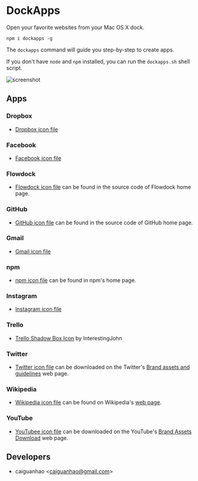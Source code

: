 DockApps
========

Open your favorite websites from your Mac OS X dock.

```
npm i dockapps -g
```

The `dockapps` command will guide you step-by-step to create apps.

If you don't have `node` and `npm` installed, you can run the `dockapps.sh`
shell script.

![screenshot](https://cloud.githubusercontent.com/assets/1284703/4006314/2172a154-29a8-11e4-903d-d2326c9fa5ce.png)

Apps
----

### Dropbox

* [Dropbox icon file](http://icons.iconarchive.com/icons/uiconstock/socialmedia/512/Dropbox-icon.png)

### Facebook

* [Facebook icon file](http://img2.wikia.nocookie.net/__cb20130501121248/logopedia/images/thumb/f/fb/Facebook_icon_2013.svg/1024px-Facebook_icon_2013.svg.png)

### Flowdock

* [Flowdock icon file](https://www.flowdock.com/fluid-icon.png) can be found in the source code of Flowdock home page.

### GitHub

* [GitHub icon file](https://github.com/fluidicon.png) can be found in the source code of GitHub home page.

### Gmail

* [Gmail icon file](https://upload.wikimedia.org/wikipedia/commons/thumb/4/45/New_Logo_Gmail.svg/1024px-New_Logo_Gmail.svg.png)

### npm

* [npm icon file](https://www.npmjs.org/static/img/npm.png) can be found in npm's home page.

### Instagram

* [Instagram icon file](http://static.ak.instagram.com/press/brand-assets/Instagram_Icon_Large.zip)

### Trello

* [Trello Shadow Box Icon](http://interestingjohn.deviantart.com/art/Trello-Shadow-Box-Icon-331867074) by InterestingJohn

### Twitter

* [Twitter icon file](https://g.twimg.com/Twitter_logo_blue.png) can be downloaded on the Twitter's [Brand assets and guidelines](https://about.twitter.com/press/brand-assets) web page.

### Wikipedia

* [Wikipedia icon file](http://upload.wikimedia.org/wikipedia/en/thumb/8/80/Wikipedia-logo-v2.svg/1024px-Wikipedia-logo-v2.svg.png) can be found on Wikipedia's [web page](http://en.wikipedia.org/wiki/File:Wikipedia-logo-v2.svg).

### YouTube

* [YouTubee icon file](http://www.youtube.com/yt/brand/media/image/YouTube-icon-full_color.png) can be downloaded on the YouTube's [Brand Assets Download](http://www.youtube.com/yt/brand/downloads.html) web page.

Developers
----------

* caiguanhao &lt;caiguanhao@gmail.com&gt;
